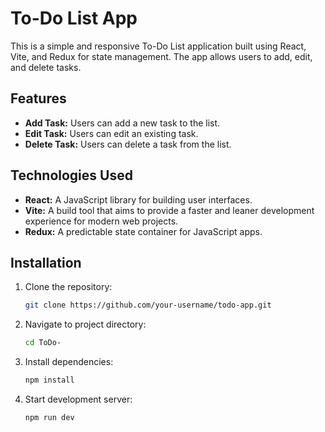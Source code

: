 # To-Do List App

This is a simple and responsive To-Do List application built using React, Vite, and Redux for state management. The app allows users to add, edit, and delete tasks.

## Features

- **Add Task:** Users can add a new task to the list.
- **Edit Task:** Users can edit an existing task.
- **Delete Task:** Users can delete a task from the list.

## Technologies Used

- **React:** A JavaScript library for building user interfaces.
- **Vite:** A build tool that aims to provide a faster and leaner development experience for modern web projects.
- **Redux:** A predictable state container for JavaScript apps.

## Installation

1. Clone the repository:
   ```bash
   git clone https://github.com/your-username/todo-app.git
2. Navigate to project directory:
   ```bash
   cd ToDo-
3. Install dependencies:
   ```bash
   npm install
4. Start development server:
   ```bash
   npm run dev


